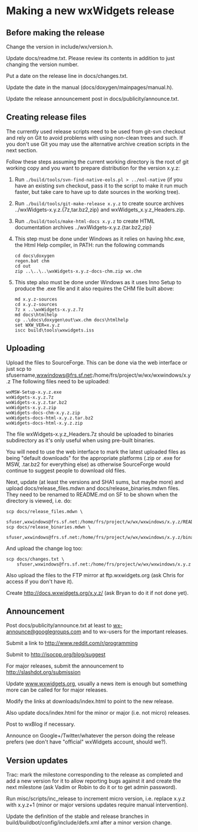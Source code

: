 Making a new wxWidgets release
==============================

Before making the release
-------------------------

Change the version in include/wx/version.h.

Update docs/readme.txt. Please review its contents in addition to just
changing the version number.

Put a date on the release line in docs/changes.txt.

Update the date in the manual (docs/doxygen/mainpages/manual.h).

Update the release announcement post in docs/publicity/announce.txt.


Creating release files
----------------------

The currently used release scripts need to be used from git-svn checkout and
rely on Git to avoid problems with using non-clean trees and such. If you don't
use Git you may use the alternative archive creation scripts in the next
section.

Follow these steps assuming the current working directory is the root of git
working copy and you want to prepare distribution for the version x.y.z:

1. Run `./build/tools/svn-find-native-eols.pl > ../eol-native` (if you have
   an existing svn checkout, pass it to the script to make it run much faster,
   but take care to have up to date sources in the working tree).

2. Run `./build/tools/git-make-release x.y.z` to create source archives
   ../wxWidgets-x.y.z.{7z,tar.bz2,zip} and wxWidgets_x.y.z_Headers.zip.

3. Run `./build/tools/make-html-docs x.y.z` to create HTML documentation
   archives ../wxWidgets-x.y.z.{tar.bz2,zip}

4. This step must be done under Windows as it relies on having hhc.exe, the
   Html Help compiler, in PATH: run the following commands

    ```
    cd docs\doxygen
    regen.bat chm
    cd out
    zip ..\..\..\wxWidgets-x.y.z-docs-chm.zip wx.chm
    ```

5. This step also must be done under Windows as it uses Inno Setup to produce
   the .exe file and it also requires the CHM file built above:

    ```
    md x.y.z-sources
    cd x.y.z-sources
    7z x ..\wxWidgets-x.y.z.7z
    md docs\htmlhelp
    cp ..\docs\doxygen\out\wx.chm docs\htmlhelp
    set WXW_VER=x.y.z
    iscc build\tools\wxwidgets.iss
    ```


Uploading
---------

Upload the files to SourceForge. This can be done via the web interface or just
scp to sfusername,wxwindows@frs.sf.net:/home/frs/project/w/wx/wxwindows/x.y.z
The following files need to be uploaded:

    wxMSW-Setup-x.y.z.exe
    wxWidgets-x.y.z.7z
    wxWidgets-x.y.z.tar.bz2
    wxWidgets-x.y.z.zip
    wxWidgets-docs-chm-x.y.z.zip
    wxWidgets-docs-html-x.y.z.tar.bz2
    wxWidgets-docs-html-x.y.z.zip

The file wxWidgets-x.y.z_Headers.7z should be uploaded to binaries
subdirectory as it's only useful when using pre-built binaries.

You will need to use the web interface to mark the latest uploaded files as
being "default downloads" for the appropriate platforms (.zip or .exe for MSW,
.tar.bz2 for everything else) as otherwise SourceForge would continue to suggest
people to download old files.

Next, update (at least the versions and SHA1 sums, but maybe more) and upload
docs/release_files.mdwn and docs/release_binaries.mdwn files. They need to be
renamed to README.md on SF to be shown when the directory is viewed, i.e. do:

    scp docs/release_files.mdwn \
        sfuser,wxwindows@frs.sf.net:/home/frs/project/w/wx/wxwindows/x.y.z/README.md
    scp docs/release_binaries.mdwn \
        sfuser,wxwindows@frs.sf.net:/home/frs/project/w/wx/wxwindows/x.y.z/binaries/README.md

And upload the change log too:

    scp docs/changes.txt \
        sfuser,wxwindows@frs.sf.net:/home/frs/project/w/wx/wxwindows/x.y.z


Also upload the files to the FTP mirror at ftp.wxwidgets.org (ask Chris for
access if you don't have it).

Create http://docs.wxwidgets.org/x.y.z/ (ask Bryan to do it if not done yet).


Announcement
------------

Post docs/publicity/announce.txt at least to wx-announce@googlegroups.com and
to wx-users for the important releases.

Submit a link to http://www.reddit.com/r/programming

Submit to http://isocpp.org/blog/suggest

For major releases, submit the announcement to http://slashdot.org/submission

Update www.wxwidgets.org, usually a news item is enough but something more can
be called for for major releases.

Modify the links at downloads/index.html to point to the new release.

Also update docs/index.html for the minor or major (i.e. not micro) releases.

Post to wxBlog if necessary.

Announce on Google+/Twitter/whatever the person doing the release prefers (we
don't have "official" wxWidgets account, should we?).


Version updates
---------------

Trac: mark the milestone corresponding to the release as completed and add a
new version for it to allow reporting bugs against it and create the next
milestone (ask Vadim or Robin to do it or to get admin password).

Run misc/scripts/inc_release to increment micro version, i.e. replace x.y.z
with x.y.z+1 (minor or major versions updates require manual intervention).

Update the definition of the stable and release branches in
build/buildbot/config/include/defs.xml after a minor version change.
